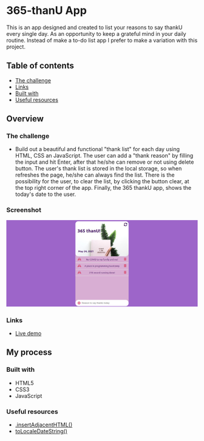 # 365-thanU App 

This is an app designed and created to list your reasons to say thankU every single day. As an opportunity to keep a grateful mind in your daily routine. Instead of make a to-do list app I prefer to make a variation with this project.

## Table of contents

  - [The challenge](#the-challenge)
  - [Links](#links)
  - [Built with](#built-with)
  - [Useful resources](#useful-resources)


## Overview

### The challenge

- Build out a beautiful and functional "thank list" for each day using HTML, CSS an JavaScript. 
The user can add a "thank reason" by filling the input and hit Enter, after that he/she can remove or not using delete button.
The user's thank list is stored in the local storage, so when refreshes the page, he/she can always find the list.
There is the possibility for the user, to clear the list, by clicking the button clear, at the top right corner of the app.
Finally, the 365 thankU app, shows the today's date to the user.


### Screenshot

![](src/365-app.png)

### Links

- [Live demo](https://jeraldinnemg.github.io/365thanku/)

## My process

### Built with

- HTML5
- CSS3
- JavaScript

### Useful resources

- [.insertAdjacentHTML()](https://www.w3schools.com/jsref/met_node_insertadjacenthtml.asp)
- [toLocaleDateString()](https://developer.mozilla.org/es/docs/Web/JavaScript/Reference/Global_Objects/Date/toLocaleDateString)

### 
